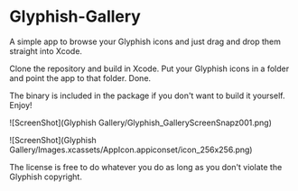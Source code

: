 Glyphish-Gallery
================

A simple app to browse your Glyphish icons and just drag and drop them straight into Xcode.

Clone the repository and build in Xcode. Put your Glyphish icons in a folder and point the app to that folder. Done.

The binary is included in the package if you don't want to build it yourself. Enjoy!

![ScreenShot](Glyphish Gallery/Glyphish_GalleryScreenSnapz001.png)

![ScreenShot](Glyphish Gallery/Images.xcassets/AppIcon.appiconset/icon_256x256.png)

The license is free to do whatever you do as long as you don't violate the Glyphish copyright.
